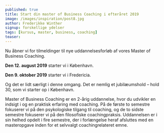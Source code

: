 ```yaml
---
published: true
title: Start din master of Business Coaching i efteråret 2019
image: /images/inspiration/post8.jpg
author: Frederikke Winther
signup: forskellige ydelser
tags: [kursus, master, business, coaching]
teaser:
---
```


Nu åbner vi for tilmeldinger til nye uddannelsesforløb af vores Master of Business Coaching.

**Den 12. august 2019** starter vi i København.

**Den 9. oktober 2019** starter vi i Fredericia.

Og det er lidt særligt i denne omgang. Det er nemlig et jubilæumshold – hold 30, som vi starter op i København.

Master of Business Coaching er en 2-årig uddannelse, hvor du udvikler en indsigt i og en praktisk erfaring med coaching. På de første to semestre fokuserer vi på den psykologiske tilgang til coaching, og de to sidste semestre fokuserer vi på den filosofiske coachingpraksis. Uddannelsen er i sin helhed opdelt i fire semestre, der i forlængelse heraf afsluttes med en masteropgave inden for et selvvalgt coachingrelateret emne.